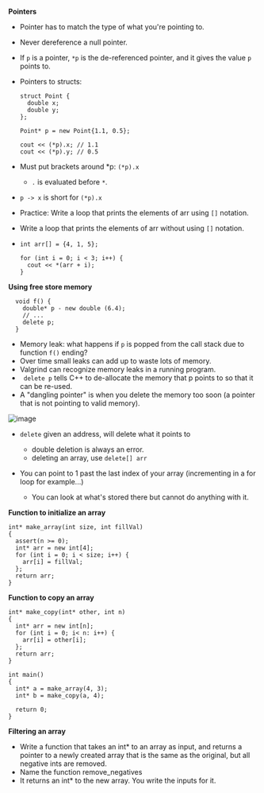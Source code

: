 **Pointers**
- Pointer has to match the type of what you're pointing to.
- Never dereference a null pointer.
- If ``p`` is a pointer, ``*p`` is the de-referenced pointer, and it gives the value ``p`` points to.
- Pointers to structs:
  ```
  struct Point {
    double x;
    double y;
  };
  
  Point* p = new Point{1.1, 0.5};

  cout << (*p).x; // 1.1
  cout << (*p).y; // 0.5
  ```
- Must put brackets around *p: ``(*p).x``
  - ``.`` is evaluated before ``*``.
- ``p -> x`` is short for ``(*p).x``

- Practice: Write a loop that prints the elements of arr using ``[]`` notation.
- Write a loop that prints the elements of arr without using ``[]`` notation.
- ``int arr[] = {4, 1, 5};``
  ```
  for (int i = 0; i < 3; i++) {
    cout << *(arr + i);
  }
  ```

**Using free store memory**
```
  void f() {
    double* p - new double (6.4);
    // ...
    delete p;
  }
```
- Memory leak: what happens if ``p`` is popped from the call stack due to function ``f()`` ending?
- Over time small leaks can add up to waste lots of memory.
- Valgrind can recognize memory leaks in a running program.
- `` delete p`` tells C++ to de-allocate the memory that p points to so that it can be re-used.
- A "dangling pointer" is when you delete the memory too soon (a pointer that is not pointing to valid memory).

![image](https://github.com/fangjess/CMPT135/assets/140139367/87dd57d8-9685-43ac-99f8-65a067d768b5)

- ``delete`` given an address, will delete what it points to
  - double deletion is always an error.
  - deleting an array, use ``delete[] arr``
 
- You can point to 1 past the last index of your array (incrementing in a for loop for example...)
  - You can look at what's stored there but cannot do anything with it.

**Function to initialize an array**

```
int* make_array(int size, int fillVal)
{
  assert(n >= 0);
  int* arr = new int[4];
  for (int i = 0; i < size; i++) {
    arr[i] = fillVal;
  };
  return arr;
}
```

**Function to copy an array**
```
int* make_copy(int* other, int n)
{
  int* arr = new int[n];
  for (int i = 0; i< n: i++) {
    arr[i] = other[i];
  };
  return arr;
}

int main()
{
  int* a = make_array(4, 3);
  int* b = make_copy(a, 4);

  return 0;
}
```

**Filtering an array**
- Write a function that takes an int* to an array as input, and returns a pointer to a newly created array that is the same as the original, but all negative ints are removed.
- Name the function remove_negatives
- It returns an int* to the new array. You write the inputs for it.
